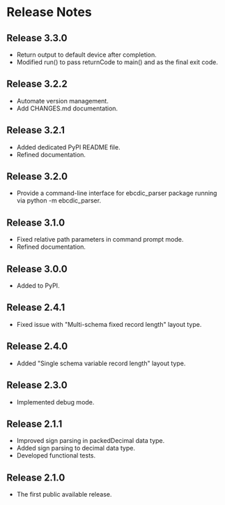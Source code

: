 # Release Notes

## Release 3.3.0
* Return output to default device after completion.
* Modified run() to pass returnCode to main() and as the final exit code. 

## Release 3.2.2
* Automate version management.
* Add CHANGES.md documentation.

## Release 3.2.1
* Added dedicated PyPI README file.
* Refined documentation.


## Release 3.2.0
* Provide a command-line interface for ebcdic_parser package running via python -m ebcdic_parser. 

## Release 3.1.0
* Fixed relative path parameters in command prompt mode.
* Refined documentation.


## Release 3.0.0
* Added to PyPI.

## Release 2.4.1
* Fixed issue with "Multi-schema fixed record length" layout type.

## Release 2.4.0 
* Added "Single schema variable record length" layout type.

## Release 2.3.0
* Implemented debug mode.

## Release 2.1.1
* Improved sign parsing in packedDecimal data type.
* Added sign parsing to decimal data type.
* Developed functional tests.

## Release 2.1.0
* The first public available release.